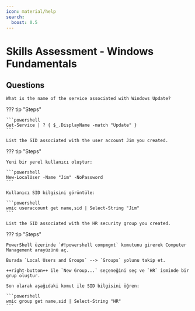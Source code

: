 ```yaml
---
icon: material/help
search:
  boost: 0.5
---
```


# Skills Assessment - Windows Fundamentals

## Questions

```text
What is the name of the service associated with Windows Update?
```

??? tip "Steps"

    ```powershell
    Get-Service | ? { $_.DisplayName -match "Update" }
    ```

```text
List the SID associated with the user account Jim you created.
```

??? tip "Steps"

    Yeni bir yerel kullanıcı oluştur:

    ```powershell
    New-LocalUser -Name "Jim" -NoPassword
    ```

    Kullanıcı SID bilgisini görüntüle:

    ```powershell
    wmic useraccount get name,sid | Select-String "Jim"
    ```

```text
List the SID associated with the HR security group you created.
```

??? tip "Steps"

    PowerShell üzerinde `#!powershell compmgmt` komutunu girerek Computer Management arayüzünü aç.

    Burada `Local Users and Groups` --> `Groups` yolunu takip et.

    ++right-button++ ile `New Group...` seçeneğini seç ve `HR` isminde bir grup oluştur.

    Son olarak aşağıdaki komut ile SID bilgisini öğren:

    ```powershell
    wmic group get name,sid | Select-String "HR"
    ```
